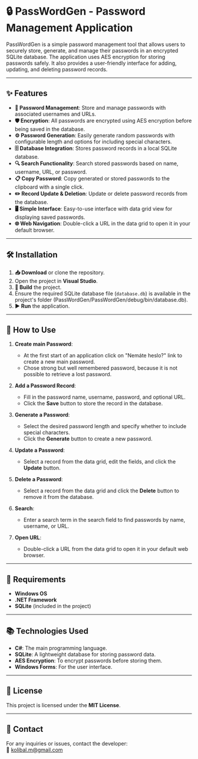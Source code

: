 # 🔒 PassWordGen - Password Management Application

PassWordGen is a simple password management tool that allows users to securely store, generate, and manage their passwords in an encrypted SQLite database. The application uses AES encryption for storing passwords safely. It also provides a user-friendly interface for adding, updating, and deleting password records.

---

## ✨ Features

- **🔐 Password Management**: Store and manage passwords with associated usernames and URLs.
- **🛡️ Encryption**: All passwords are encrypted using AES encryption before being saved in the database.
- **⚙️ Password Generation**: Easily generate random passwords with configurable length and options for including special characters.
- **🗄️ Database Integration**: Stores password records in a local SQLite database.
- **🔍 Search Functionality**: Search stored passwords based on name, username, URL, or password.
- **📋 Copy Password**: Copy generated or stored passwords to the clipboard with a single click.
- **✏️ Record Update & Deletion**: Update or delete password records from the database.
- **🖥️ Simple Interface**: Easy-to-use interface with data grid view for displaying saved passwords.
- **🌐 Web Navigation**: Double-click a URL in the data grid to open it in your default browser.

---

## 🛠️ Installation

1. **📥 Download** or clone the repository.
2. Open the project in **Visual Studio**.
3. **🔧 Build** the project.
4. Ensure the required SQLite database file (`database.db`) is available in the project's folder (PassWordGen/PassWordGen/debug/bin/database.db).
5. **▶️ Run** the application.

---

## 🚀 How to Use

1. **Create main Password**:  
   - At the first start of an application click on "Nemáte heslo?" link to create a new main password.  
   - Chose strong but well remembered password, because it is not possible to retrieve a lost password.  

2. **Add a Password Record**:  
   - Fill in the password name, username, password, and optional URL.  
   - Click the **Save** button to store the record in the database.  

3. **Generate a Password**:  
   - Select the desired password length and specify whether to include special characters.  
   - Click the **Generate** button to create a new password.  

4. **Update a Password**:  
   - Select a record from the data grid, edit the fields, and click the **Update** button.  

5. **Delete a Password**:  
   - Select a record from the data grid and click the **Delete** button to remove it from the database.  

6. **Search**:  
   - Enter a search term in the search field to find passwords by name, username, or URL.  

7. **Open URL**:  
   - Double-click a URL from the data grid to open it in your default web browser.  

---

## 🛑 Requirements

- **Windows OS**
- **.NET Framework**
- **SQLite** (included in the project)

---

## 📚 Technologies Used

- **C#**: The main programming language.
- **SQLite**: A lightweight database for storing password data.
- **AES Encryption**: To encrypt passwords before storing them.
- **Windows Forms**: For the user interface.

---

## 📄 License

This project is licensed under the **MIT License**.

---

## 📧 Contact

For any inquiries or issues, contact the developer:  
📩 [kolibal.m@gmail.com](mailto:kolibal.m@gmail.com)
